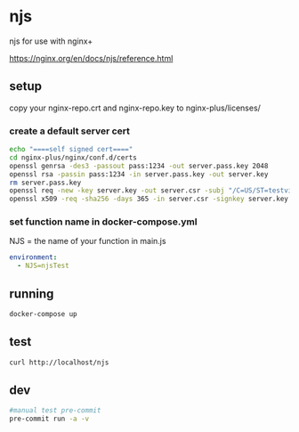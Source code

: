 # njs
njs for use with nginx+

https://nginx.org/en/docs/njs/reference.html

## setup

copy your nginx-repo.crt and nginx-repo.key to nginx-plus/licenses/


### create a default server cert

```bash
echo "====self signed cert===="
cd nginx-plus/nginx/conf.d/certs
openssl genrsa -des3 -passout pass:1234 -out server.pass.key 2048
openssl rsa -passin pass:1234 -in server.pass.key -out server.key
rm server.pass.key
openssl req -new -key server.key -out server.csr -subj "/C=US/ST=testville/L=testerton/O=Test testing/OU=Test Department/CN=test.example.com"
openssl x509 -req -sha256 -days 365 -in server.csr -signkey server.key -out server.crt
```

### set function name in docker-compose.yml

  NJS = the name of your function in main.js

  ```yaml
  environment:
    - NJS=njsTest
  ```
## running

```bash
docker-compose up
```

## test

```bash
curl http://localhost/njs
```

## dev
```bash
#manual test pre-commit
pre-commit run -a -v
```
